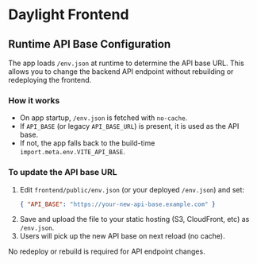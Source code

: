 # Daylight Frontend

## Runtime API Base Configuration

The app loads `/env.json` at runtime to determine the API base URL. This allows you to change the backend API endpoint without rebuilding or redeploying the frontend.

### How it works

- On app startup, `/env.json` is fetched with `no-cache`.
- If `API_BASE` (or legacy `API_BASE_URL`) is present, it is used as the API base.
- If not, the app falls back to the build-time `import.meta.env.VITE_API_BASE`.

### To update the API base URL

1. Edit `frontend/public/env.json` (or your deployed `/env.json`) and set:
   ```json
   { "API_BASE": "https://your-new-api-base.example.com" }
   ```
2. Save and upload the file to your static hosting (S3, CloudFront, etc) as `/env.json`.
3. Users will pick up the new API base on next reload (no cache).

No redeploy or rebuild is required for API endpoint changes.
